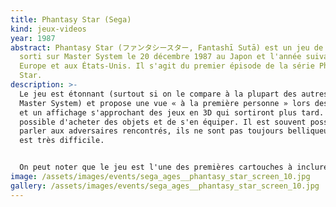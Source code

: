 ```yaml
---
title: Phantasy Star (Sega)
kind: jeux-videos
year: 1987
abstract: Phantasy Star (ファンタシースター, Fantashī Sutā) est un jeu de rôle de Sega
  sorti sur Master System le 20 décembre 1987 au Japon et l'année suivante en
  Europe et aux États-Unis. Il s'agit du premier épisode de la série Phantasy
  Star.
description: >-
  Le jeu est étonnant (surtout si on le compare à la plupart des autres jeux
  Master System) et propose une vue « à la première personne » lors des donjons
  et un affichage s'approchant des jeux en 3D qui sortiront plus tard. Il est
  possible d'acheter des objets et de s'en équiper. Il est souvent possible de
  parler aux adversaires rencontrés, ils ne sont pas toujours belliqueux. Le jeu
  est très difficile.


  On peut noter que le jeu est l'une des premières cartouches à inclure une mémoire interne destinée à sauvegarder la partie du joueur. À noter que la version japonaise du jeu sortie sur Sega Mark III pouvait se jouer avec la fonctionnalité FM (une fonctionnalité optionnelle de la console japonaise qui permet d'améliorer le son).
image: /assets/images/events/sega_ages__phantasy_star_screen_10.jpg
gallery: /assets/images/events/sega_ages__phantasy_star_screen_10.jpg
---
```

